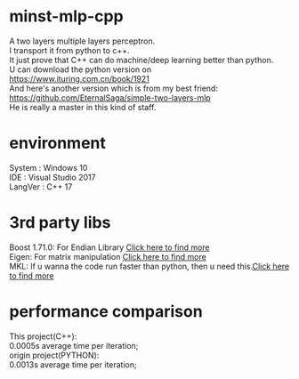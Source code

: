 # minst-mlp-cpp
A two layers multiple layers perceptron.  
I transport it from python to c++.  
It just prove that C++ can do machine/deep learning better than python.  
U can download the python version on https://www.ituring.com.cn/book/1921  
And here's another version which is from my best friend: https://github.com/EternalSaga/simple-two-layers-mlp  
He is really a master in this kind of staff.  

# environment
System : Windows 10  
IDE : Visual Studio 2017  
LangVer : C++ 17  

# 3rd party libs
Boost 1.71.0: For Endian Library [Click here to find more](https://www.boost.org/)  
Eigen: For matrix manipulation [Click here to find more](http://eigen.tuxfamily.org/dox/group__TutorialMatrixClass.html)  
MKL: If u wanna the code run faster than python, then u need this.[Click here to find more](https://software.intel.com/en-us/mkl)

# performance comparison
This project(C++):  
0.0005s average time per iteration;  
origin project(PYTHON):  
0.0013s average time per iteration; 
